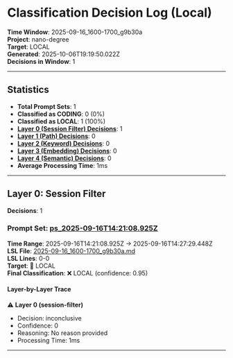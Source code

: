 # Classification Decision Log (Local)

**Time Window**: 2025-09-16_1600-1700_g9b30a<br>
**Project**: nano-degree<br>
**Target**: LOCAL<br>
**Generated**: 2025-10-06T19:19:50.022Z<br>
**Decisions in Window**: 1

---

## Statistics

- **Total Prompt Sets**: 1
- **Classified as CODING**: 0 (0%)
- **Classified as LOCAL**: 1 (100%)
- **[Layer 0 (Session Filter) Decisions](#layer-0-session-filter)**: 1
- **[Layer 1 (Path) Decisions](#layer-1-path)**: 0
- **[Layer 2 (Keyword) Decisions](#layer-2-keyword)**: 0
- **[Layer 3 (Embedding) Decisions](#layer-3-embedding)**: 0
- **[Layer 4 (Semantic) Decisions](#layer-4-semantic)**: 0
- **Average Processing Time**: 1ms

---

## Layer 0: Session Filter

**Decisions**: 1

### Prompt Set: [ps_2025-09-16T14:21:08.925Z](../../history/2025-09-16_1600-1700_g9b30a.md#ps_2025-09-16T14:21:08.925Z)

**Time Range**: 2025-09-16T14:21:08.925Z → 2025-09-16T14:27:29.448Z<br>
**LSL File**: [2025-09-16_1600-1700_g9b30a.md](../../history/2025-09-16_1600-1700_g9b30a.md#ps_2025-09-16T14:21:08.925Z)<br>
**LSL Lines**: 0-0<br>
**Target**: 📍 LOCAL<br>
**Final Classification**: ❌ LOCAL (confidence: 0.95)

#### Layer-by-Layer Trace

⚠️ **Layer 0 (session-filter)**
- Decision: inconclusive
- Confidence: 0
- Reasoning: No reason provided
- Processing Time: 1ms

---

